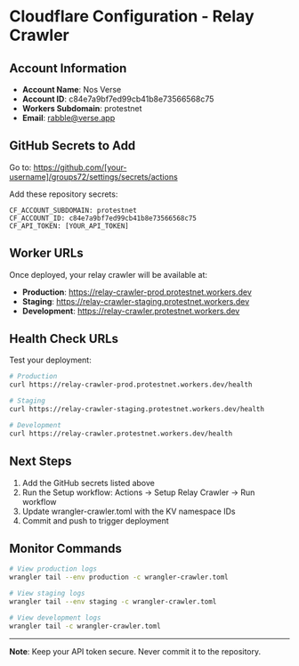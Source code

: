 # Cloudflare Configuration - Relay Crawler

## Account Information
- **Account Name**: Nos Verse
- **Account ID**: c84e7a9bf7ed99cb41b8e73566568c75
- **Workers Subdomain**: protestnet
- **Email**: rabble@verse.app

## GitHub Secrets to Add

Go to: https://github.com/[your-username]/groups72/settings/secrets/actions

Add these repository secrets:

```
CF_ACCOUNT_SUBDOMAIN: protestnet
CF_ACCOUNT_ID: c84e7a9bf7ed99cb41b8e73566568c75
CF_API_TOKEN: [YOUR_API_TOKEN]
```

## Worker URLs

Once deployed, your relay crawler will be available at:

- **Production**: https://relay-crawler-prod.protestnet.workers.dev
- **Staging**: https://relay-crawler-staging.protestnet.workers.dev
- **Development**: https://relay-crawler.protestnet.workers.dev

## Health Check URLs

Test your deployment:

```bash
# Production
curl https://relay-crawler-prod.protestnet.workers.dev/health

# Staging
curl https://relay-crawler-staging.protestnet.workers.dev/health

# Development
curl https://relay-crawler.protestnet.workers.dev/health
```

## Next Steps

1. Add the GitHub secrets listed above
2. Run the Setup workflow: Actions → Setup Relay Crawler → Run workflow
3. Update wrangler-crawler.toml with the KV namespace IDs
4. Commit and push to trigger deployment

## Monitor Commands

```bash
# View production logs
wrangler tail --env production -c wrangler-crawler.toml

# View staging logs
wrangler tail --env staging -c wrangler-crawler.toml

# View development logs
wrangler tail -c wrangler-crawler.toml
```

---
**Note**: Keep your API token secure. Never commit it to the repository.